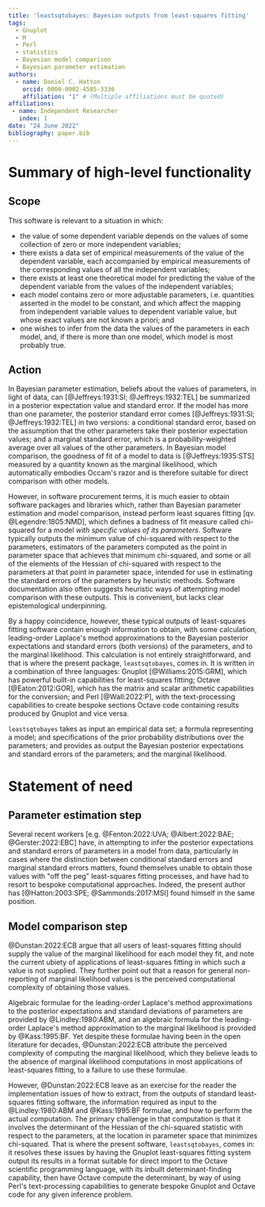 ```yaml
---
title: 'leastsqtobayes: Bayesian outputs from least-squares fitting'
tags:
  - Gnuplot
  - M
  - Perl
  - statistics
  - Bayesian model comparison
  - Bayesian parameter estimation
authors:
  - name: Daniel C. Hatton
    orcid: 0000-0002-4585-3336
    affiliation: "1" # (Multiple affiliations must be quoted)
affiliations:
 - name: Independent Researcher
   index: 1
date: "24 June 2022"
bibliography: paper.bib
---
```


# Summary of high-level functionality

## Scope

This software is relevant to a situation in which:
* the value of some dependent variable depends on the values of some
  collection of zero or more independent variables;
* there exists a data set of empirical measurements of the value of
  the dependent variable, each accompanied by empirical measurements
  of the corresponding values of all the independent variables;
* there exists at least one theoretical model for predicting the value
  of the dependent variable from the values of the independent
  variables;
* each model contains zero or more adjustable parameters,
  i.e. quantities asserted in the model to be constant, and which
  affect the mapping from independent variable values to dependent
  variable value, but whose exact values are not known a priori; and
* one wishes to infer from the data the values of the parameters
  in each model, and, if there is more than one model, which model is
  most probably true.

## Action

In Bayesian parameter estimation, beliefs about the values of
parameters, in light of data, can [@Jeffreys:1931:SI;
@Jeffreys:1932:TEL] be summarized in a posterior expectation value and
standard error.  If the model has more than one parameter, the
posterior standard error comes [@Jeffreys:1931:SI; @Jeffreys:1932:TEL]
in two versions: a conditional standard error, based on the assumption
that the other parameters take their posterior expectation values; and
a marginal standard error, which is a probability-weighted average
over all values of the other parameters.  In Bayesian model
comparison, the goodness of fit of a model to data is
[@Jeffreys:1935:STS] measured by a quantity known as the marginal
likelihood, which automatically embodies Occam's razor and is
therefore suitable for direct comparison with other models.

However, in software procurement terms, it is much easier to obtain
software packages and libraries which, rather than Bayesian parameter
estimation and model comparison, instead perform least squares fitting
[qv. @Legendre:1805:NMD], which defines a badness of fit measure
called chi-squared for a model _with specific values of its
parameters_.  Software typically outputs the minimum value of
chi-squared with respect to the parameters, estimators of the
parameters computed as the point in parameter space that achieves that
minimum chi-squared, and some or all of the elements of the Hessian of
chi-squared with respect to the parameters at that point in parameter
space, intended for use in estimating the standard errors of the
parameters by heuristic methods.  Software documentation also often
suggests heuristic ways of attempting model comparison with these
outputs.  This is convenient, but lacks clear epistemological
underpinning.

By a happy coincidence, however, these typical outputs of
least-squares fitting software contain enough information to obtain,
with some calculation, leading-order Laplace's method approximations
to the Bayesian posterior expectations and standard errors (both
versions) of the parameters, and to the marginal likelihood.  This
calculation is not entirely straightforward, and that is where the
present package, `leastsqtobayes`, comes in.  It is written in a
combination of three languages: Gnuplot [@Williams:2015:GRM], which
has powerful built-in capabilities for least-squares fitting; Octave
[@Eaton:2012:GOR], which has the matrix and scalar arithmetic
capabilities for the conversion; and Perl [@Wall:2022:P], with the
text-processing capabilities to create bespoke sections Octave code
containing results produced by Gnuplot and vice versa.

`leastsqtobayes` takes as input an empirical data set; a formula
representing a model; and specifications of the prior
probability distributions over the parameters; and provides as
output the Bayesian posterior expectations and standard errors of the
parameters; and the marginal likelihood.

# Statement of need

## Parameter estimation step

Several recent workers [e.g. @Fenton:2022:UVA; @Albert:2022:BAE;
@Gerster:2022:EBC] have, in attempting to infer the posterior
expectations and standard errors of parameters in a model from data,
particularly in cases where the distinction between conditional
standard errors and marginal standard errors matters, found themselves
unable to obtain those values with "off the peg" least-squares fitting
processes, and have had to resort to bespoke computational approaches.
Indeed, the present author has [@Hatton:2003:SPE; @Sammonds:2017:MSI]
found himself in the same position.

## Model comparison step

@Dunstan:2022:ECB argue that all users of least-squares fitting should
supply the value of the marginal likelihood for each model they fit,
and note the current ubiety of applications of least-squares fitting
in which such a value is not supplied.  They further point out that a
reason for general non-reporting of marginal likelihood values is the
perceived computational complexity of obtaining those values.

Algebraic formulae for the leading-order Laplace's method
approximations to the posterior expectations and standard deviations
of parameters are provided by @Lindley:1980:ABM, and an algebraic
formula for the leading-order Laplace's method approximation to the
marginal likelihood is provided by @Kass:1995:BF.  Yet despite these
formulae having been in the open literature for decades,
@Dunstan:2022:ECB attribute the perceived complexity of computing the
marginal likelihood, which they believe leads to the absence of
marginal likelihood computations in most applications of least-squares
fitting, to a failure to use these formulae.

However, @Dunstan:2022:ECB leave as an exercise for the reader the
implementation issues of how to extract, from the outputs of standard
least-squares fitting software, the information required as input to
the @Lindley:1980:ABM and @Kass:1995:BF formulae, and how to perform
the actual computation.  The primary challenge in that computation is
that it involves the determinant of the Hessian of the chi-squared
statistic with respect to the parameters, at the location in parameter
space that minimizes chi-squared.  That is where the present software,
`leastsqtobayes`, comes in: it resolves these issues by having the
Gnuplot least-squares fitting system output its results in a format
suitable for direct import to the Octave scientific programming
language, with its inbuilt determinant-finding capability, then have
Octave compute the determinant, by way of using Perl's text-processing
capabilities to generate bespoke Gnuplot and Octave code for any given
inference problem.
